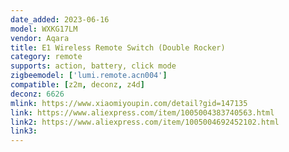```yaml
---
date_added: 2023-06-16
model: WXKG17LM
vendor: Aqara
title: E1 Wireless Remote Switch (Double Rocker)
category: remote
supports: action, battery, click mode
zigbeemodel: ['lumi.remote.acn004']
compatible: [z2m, deconz, z4d]
deconz: 6626
mlink: https://www.xiaomiyoupin.com/detail?gid=147135
link: https://www.aliexpress.com/item/1005004383740563.html
link2: https://www.aliexpress.com/item/1005004692452102.html
link3: 
---
```

 
